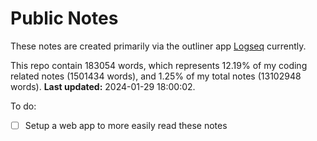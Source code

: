 # Public Notes

These notes are created primarily via the outliner app [Logseq](https://github.com/logseq/logseq) currently.

This repo contain 183054 words, which represents 12.19% of my coding related notes (1501434 words), and 1.25% of my total notes (13102948 words). **Last updated:** 2024-01-29 18:00:02. 

To do:

- [ ] Setup a web app to more easily read these notes
